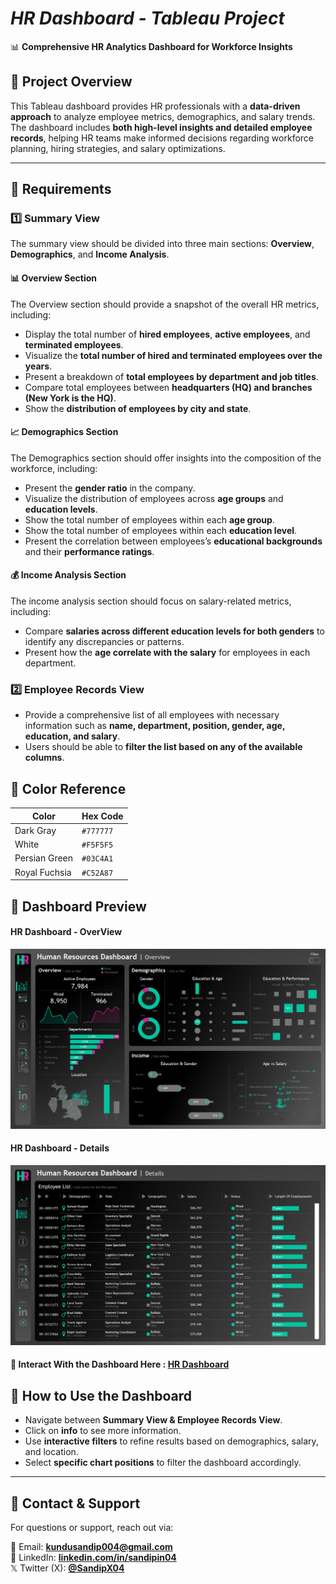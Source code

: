 # *HR Dashboard - Tableau Project*
📊 **Comprehensive HR Analytics Dashboard for Workforce Insights**  

## 📍 Project Overview
This Tableau dashboard provides HR professionals with a **data-driven approach** to analyze employee metrics, demographics, and salary trends. The dashboard includes **both high-level insights and detailed employee records**, helping HR teams make informed decisions regarding workforce planning, hiring strategies, and salary optimizations.  

---

## 📍 Requirements

### 1️⃣ Summary View
The summary view should be divided into three main sections: **Overview**, **Demographics**, and **Income Analysis**.

#### 📊 **Overview Section**
The Overview section should provide a snapshot of the overall HR metrics, including:
- Display the total number of **hired employees**, **active employees**, and **terminated employees**.  
- Visualize the **total number of hired and terminated employees over the years**.  
- Present a breakdown of **total employees by department and job titles**. 
- Compare total employees between **headquarters (HQ) and branches (New York is the HQ)**.
- Show the **distribution of employees by city and state**.  

#### 📈 **Demographics Section**
The Demographics section should offer insights into the composition of the workforce, including:
- Present the **gender ratio** in the company.  
- Visualize the distribution of employees across **age groups** and **education levels**.
- Show the total number of employees within each **age group**.
- Show the total number of employees within each **education level**.
- Present the correlation between employees’s **educational backgrounds** and their **performance ratings**.  

#### 💰 **Income Analysis Section**
The income analysis section should focus on salary-related metrics, including:
- Compare **salaries across different education levels for both genders** to identify any discrepancies or patterns.
- Present how the **age correlate with the salary** for employees in each department.

### 2️⃣ Employee Records View
- Provide a comprehensive list of all employees with necessary information such as **name, department, position, gender, age, education, and salary**.  
- Users should be able to **filter the list based on any of the available columns**.

## 🎨 Color Reference

| Color          | Hex Code  |
|----------------|-----------|
| Dark Gray      | `#777777` |
| White          | `#F5F5F5` |
| Persian Green  | `#03C4A1` |
| Royal Fuchsia  | `#C52A87` |

## 👀 Dashboard Preview
#### HR Dashboard - OverView
![**HR  Summary**](https://raw.githubusercontent.com/SandipGit04/Human-Resources-Dashboard/refs/heads/main/Dashboard%20Images/HR%20Overview.png)
#### HR Dashboard - Details
![**HR  Details**](https://raw.githubusercontent.com/SandipGit04/Human-Resources-Dashboard/refs/heads/main/Dashboard%20Images/HR%20Details.png)
#### 🔗 Interact With the Dashboard Here : [HR Dashboard](https://public.tableau.com/app/profile/sandip.kundu5209/viz/HRDashboard_17415918764130/HRSummary)

## 📌 How to Use the Dashboard
- Navigate between **Summary View & Employee Records View**.
- Click on **info** to see more information.
- Use **interactive filters** to refine results based on demographics, salary, and location.
- Select **specific chart positions** to filter the dashboard accordingly.
  
---

## 📱 Contact & Support
For questions or support, reach out via:

📩 Email: [**kundusandip004@gmail.com**](mailto:kundusandip004@gmail.com)  
🔗 LinkedIn: [**linkedin.com/in/sandipin04**](https://www.linkedin.com/in/sandipin04/)  
𝕏 Twitter (X): [**@SandipX04**](https://x.com/SandipX04)
